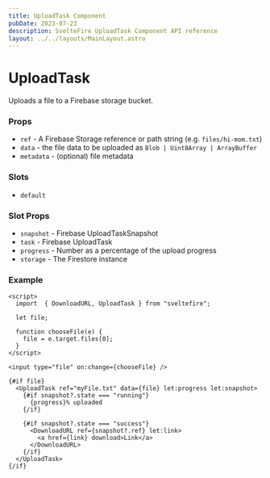 ```yaml
---
title: UploadTask Component
pubDate: 2023-07-23
description: SvelteFire UploadTask Component API reference
layout: ../../layouts/MainLayout.astro
---
```


# UploadTask

Uploads a file to a Firebase storage bucket. 

### Props

- `ref` - A Firebase Storage reference or path string (e.g. `files/hi-mom.txt`)
- `data` - the file data to be uploaded as `Blob | Uint8Array | ArrayBuffer`
- `metadata` - (optional) file metadata


### Slots

- `default` 

### Slot Props

- `snapshot` - Firebase UploadTaskSnapshot
- `task` - Firebase UploadTask
- `progress` - Number as a percentage of the upload progress
- `storage` - The Firestore instance

### Example

```svelte
<script>
  import  { DownloadURL, UploadTask } from "sveltefire";

  let file;

  function chooseFile(e) {
    file = e.target.files[0];
  }
</script>

<input type="file" on:change={chooseFile} />

{#if file}
  <UploadTask ref="myFile.txt" data={file} let:progress let:snapshot>
    {#if snapshot?.state === "running"}
      {progress}% uploaded
    {/if}

    {#if snapshot?.state === "success"}
      <DownloadURL ref={snapshot?.ref} let:link>
        <a href={link} download>Link</a>
      </DownloadURL>
    {/if}
  </UploadTask>
{/if}
```